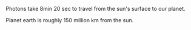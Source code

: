 Photons take 8min 20 sec to travel from the sun's surface to our planet.

Planet earth is roughly 150 million km from the sun.
